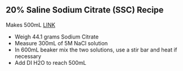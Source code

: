 ## 20% Saline Sodium Citrate (SSC) Recipe

Makes 500mL [LINK](https://openwetware.org/wiki/SSC)

* Weigh 44.1 grams Sodium Citrate
* Measure 300mL of 5M NaCl solution 
* In 600mL beaker mix the two solutions, use a stir bar and heat if necessary
* Add DI H2O to reach 500mL 